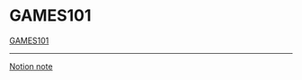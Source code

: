 # GAMES101

[GAMES101](https://sites.cs.ucsb.edu/~lingqi/teaching/games101.html)

---

[Notion note](https://www.notion.so/GAMES101-cea89404868b45bba94b6d48aaa7ebe8?pvs=4)